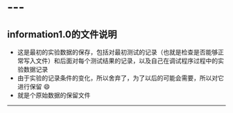 # ---

## information1.0的文件说明

* 这是最初的实验数据的保存，包括对最初测试的记录（也就是检查是否能够正常写入文件）和后面对每个测试结果的记录，以及自己在调试程序过程中的实验数据记录
* 由于实验的记录条件的变化，所以舍弃了，为了以后的可能会需要，所以对它进行保留 :smile:
* 就是个原始数据的保留文件

---
